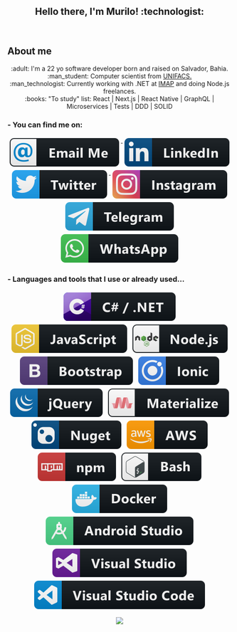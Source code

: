 <div align="center">
  <h2 align="center">Hello there, I'm Murilo! :technologist:</h1>
</div>

<br />

## About me
<p align="center">
  :adult: I'm a 22 yo software developer born and raised on Salvador, Bahia. <br />
  :man_student: Computer scientist from <a href="https://www.unifacs.br/" title="UNIFACS">UNIFACS.</a> <br />
  :man_technologist: Currently working with .NET at <a href="http://www.imap.org.br/" title="IMAP">IMAP</a> and doing Node.js freelances. <br />
  :books: "To study" list: React | Next.js |  React Native | GraphQL | Microservices | Tests | DDD | SOLID
</p>


### - You can find me on:
<p align="center">
  <a href="mailto:murilo@muriloandrade.dev" title="murilo@muriloandrade.dev">
    <img src="https://raw.githubusercontent.com/MikeCodesDotNET/ColoredBadges/master/svg/social/email_me.svg" alt="murilo@muriloandrade.dev" style="vertical-align:top; margin:4px">
  </a>
  <a href="https://www.linkedin.com/in/murilo--andrade/" target="_blank" title="Linkedin">
    <img src="https://raw.githubusercontent.com/MikeCodesDotNET/ColoredBadges/master/svg/social/linkedin.svg" alt="Linkedin" style="vertical-align:top; margin:4px">
  </a>
  <a href="https://twitter.com/andrademuriilo" target="_blank" title="Twitter">
    <img src="https://raw.githubusercontent.com/MikeCodesDotNET/ColoredBadges/master/svg/social/twitter.svg" alt="Twitter" style="vertical-align:top; margin:4px">
  </a>
  <a href="https://instagram.com/murilo.dev" target="_blank" title="Instagram">
    <img src="https://raw.githubusercontent.com/MikeCodesDotNET/ColoredBadges/master/svg/social/instagram.svg" alt="Instagram" style="vertical-align:top; margin:4px">
  </a>
  <a href="https://t.me/muriloandrade" target="_blank" title="Telegram">
    <img src="https://raw.githubusercontent.com/MikeCodesDotNET/ColoredBadges/master/svg/social/telegram.svg" alt="Telegram" style="vertical-align:top; margin:4px">
  </a>
  <a href="https://api.whatsapp.com/send?phone=5571993239472&text=Hello!" target="_blank" title="WhatsApp">
    <img src="https://raw.githubusercontent.com/MikeCodesDotNET/ColoredBadges/master/svg/social/whatsapp.svg" alt="WhatsApp" style="vertical-align:top; margin:4px">
  </a>
</p>

### - Languages and tools that I use or already used...

<p align="center">
  <!-- For more icons please follow  https://github.com/MikeCodesDotNET/ColoredBadges -->
  <img src="https://raw.githubusercontent.com/MikeCodesDotNET/ColoredBadges/master/svg/dev/languages/csharp_dotnet.svg" title="C#/.NET" alt="csharp_dotnet" style="vertical-align:top; margin:4px">
  <img src="https://raw.githubusercontent.com/MikeCodesDotNET/ColoredBadges/master/svg/dev/languages/js.svg" title="Javascript" alt="js" style="vertical-align:top; margin:4px">
  <img src="https://raw.githubusercontent.com/MikeCodesDotNET/ColoredBadges/master/svg/dev/frameworks/nodejs.svg" title="Node.js" alt="nodejs" style="vertical-align:top; margin:4px">
  <img src="https://raw.githubusercontent.com/MikeCodesDotNET/ColoredBadges/master/svg/dev/frameworks/bootstrap.svg" title="Bootstrap" alt="bootstrap" style="vertical-align:top; margin:4px">
  <img src="https://raw.githubusercontent.com/MikeCodesDotNET/ColoredBadges/master/svg/dev/frameworks/ionic.svg" title="Ionic" alt="ionic" style="vertical-align:top; margin:4px">
  <img src="https://raw.githubusercontent.com/MikeCodesDotNET/ColoredBadges/master/svg/dev/frameworks/jquery.svg" title="Jquery" alt="jquery" style="vertical-align:top; margin:4px">
  <img src="https://raw.githubusercontent.com/MikeCodesDotNET/ColoredBadges/master/svg/dev/frameworks/materialize.svg" title="Materialize" alt="materialize" style="vertical-align:top; margin:4px">
  <img src="https://raw.githubusercontent.com/MikeCodesDotNET/ColoredBadges/master/svg/dev/services/nuget.svg" title="Nuget" alt="nuget" style="vertical-align:top; margin:4px">
  <img src="https://raw.githubusercontent.com/MikeCodesDotNET/ColoredBadges/master/svg/dev/services/aws.svg" title="AWS" alt="aws" style="vertical-align:top; margin:4px">
  <img src="https://raw.githubusercontent.com/MikeCodesDotNET/ColoredBadges/master/svg/dev/services/npm.svg" title="npm" alt="npm" style="vertical-align:top; margin:4px">
  <img src="https://raw.githubusercontent.com/MikeCodesDotNET/ColoredBadges/master/svg/dev/tools/bash.svg" title="bash" alt="bash" style="vertical-align:top; margin:4px">
  <img src="https://raw.githubusercontent.com/MikeCodesDotNET/ColoredBadges/master/svg/dev/tools/docker.svg" title="docker" alt="docker" style="vertical-align:top; margin:4px">
  <img src="https://raw.githubusercontent.com/MikeCodesDotNET/ColoredBadges/master/svg/dev/tools/android_studio.svg" title="Android Studio" alt="android_studio" style="vertical-align:top; margin:4px">
  <img src="https://raw.githubusercontent.com/MikeCodesDotNET/ColoredBadges/master/svg/dev/tools/visualstudio.svg" title="Visual Studio" alt="visual_studio" style="vertical-align:top; margin:4px">
  <img src="https://raw.githubusercontent.com/MikeCodesDotNET/ColoredBadges/master/svg/dev/tools/visualstudio_code.svg" title="Visual Studio Code" alt="vscode" style="vertical-align:top; margin:4px">
</p>

<p align="center" >
  <a target="_blank" href="https://github.com/anuraghazra/github-readme-stats"> 
    <img src="https://github-readme-stats.vercel.app/api?username=muriiloandrade&show_icons=true&theme=nord&count_private=true"/>
  </a>
</p>
